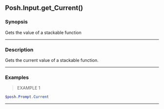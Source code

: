Posh.Input.get_Current()
------------------------




### Synopsis
Gets the value of a stackable function



---


### Description

Gets the current value of a stackable function.



---


### Examples
> EXAMPLE 1

```PowerShell
$posh.Prompt.Current
```


---
